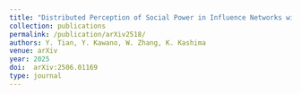```yaml
---
title: "Distributed Perception of Social Power in Influence Networks with Stubborn Individuals"
collection: publications
permalink: /publication/arXiv2518/
authors: Y. Tian, Y. Kawano, W. Zhang, K. Kashima
venue: arXiv
year: 2025
doi:  arXiv:2506.01169
type: journal
---
```

